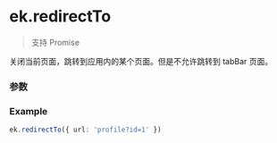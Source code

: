 # ek.redirectTo

> <Icon type="success" /> 支持 Promise

关闭当前页面，跳转到应用内的某个页面。但是不允许跳转到 tabBar 页面。

### 参数

<Props :data="props" options />

### Example

```ts
ek.redirectTo({ url: 'profile?id=1' })
```

<script setup>
const props = [
  {
    name: 'url',
    type: 'string',
    default: '',
    required: true,
    desc: '需要跳转的应用内非 tabBar 的页面的路径 (代码包路径), 路径后可以带参数',
    version: '0.1.0',
  },
]
</script>
